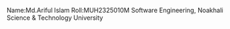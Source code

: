 Name:Md.Ariful Islam
Roll:MUH2325010M
Software Engineering,
Noakhali Science & Technology University
